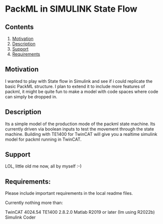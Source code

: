 # PackML in SIMULINK State Flow

## Contents

1. [Motivation](#motivation)
2. [Description](#description)
3. [Support](#Support)
4. [Requirements](#Requirements)

## Motivation

I wanted to play with State flow in Simulink and see if i could replicate the basic PackML structure. I plan to extend it to include more features of packml, it might be quite fun to make a model with code spaces where code can simply be dropped in.

## Description

Its a simple model of the production mode of the packml state machine.
Its currently driven via boolean inputs to test the movement through the state machine.
Building with TE1400 for TwinCAT will give you a realtime simulink model for packml running in TwinCAT.

## Support

LOL, little old me now, all by myself :-)

## Requirements: 

Please include important requirements in the local readme files.

Currently nothing more than:

TwinCAT 4024.54
TE1400 2.8.2.0
Matlab R2019 or later (Im using R2022b)
Simulink Coder




